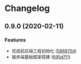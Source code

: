 # Changelog

## 0.9.0 (2020-02-11)


### Features

* 完成前后端工程初始化 ([586870d](https://github.com/jackie1120/calendar/commit/586870d853c23e32b80ff36f9fed4ee68c06c4b8))
* 服务端基础框架搭建 ([695d7f1](https://github.com/jackie1120/calendar/commit/695d7f1f1fec7149ccf6f04c9c581b76763425b7))
